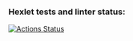 ### Hexlet tests and linter status:
[![Actions Status](https://github.com/vasilysmolin/frontend-project-11/workflows/hexlet-check/badge.svg)](https://github.com/vasilysmolin/frontend-project-11/actions)